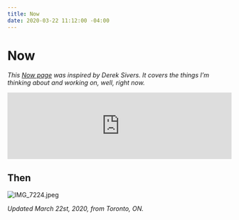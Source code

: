 ```yaml
---
title: Now
date: 2020-03-22 11:12:00 -04:00
---
```


# Now

*This [Now page](https://sivers.org/nowff) was inspired by Derek Sivers. It covers the things I’m thinking about and working on, well, right now.*

<!-- SnapWidget -->
<script src="https://snapwidget.com/js/snapwidget.js"></script>
<iframe src="https://snapwidget.com/embed/807385" class="snapwidget-widget" allowtransparency="true" frameborder="0" scrolling="no" style="border:none; overflow:hidden;  width:100%; "></iframe>

## Then

![IMG_7224.jpeg](/uploads/IMG_7224.jpeg)

*Updated March 22st, 2020, from Toronto, ON.*
